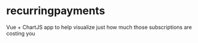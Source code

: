 # recurringpayments
Vue + ChartJS app to help visualize just how much those subscriptions are costing you
